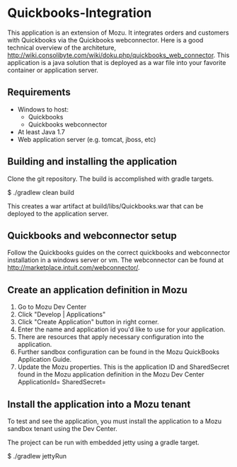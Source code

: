 Quickbooks-Integration
======================

This application is an extension of Mozu.  It integrates orders and customers with Quickbooks via the Quickbooks webconnector.  Here is a good technical overview of the architeture, http://wiki.consolibyte.com/wiki/doku.php/quickbooks_web_connector.  This application is a java solution that is deployed as a war file into your favorite container or application server.

## Requirements
* Windows to host:
  * Quickbooks
  * Quickbooks webconnector
* At least Java 1.7
* Web application server (e.g. tomcat, jboss, etc)

## Building and installing the application
Clone the git repository.
The build is accomplished with gradle targets.

$ ./gradlew clean build

This creates a war artifact at build/libs/Quickbooks.war that can be deployed to the application server.

## Quickbooks and webconnector setup
Follow the Quickbooks guides on the correct quickbooks and webconnector installation in a windows server or vm.
The webconnector can be found at http://marketplace.intuit.com/webconnector/.

## Create an application definition in Mozu
1. Go to Mozu Dev Center
2. Click "Develop | Applications"
3. Click "Create Application" button in right corner.
4. Enter the name and application id you'd like to use for your application.
5. There are resources that apply necessary configuration into the application.
6. Further sandbox configuration can be found in the Mozu QuickBooks Application Guide.
7. Update the Mozu properties. This is the application ID and SharedSecret found in the Mozu application definition in the Mozu Dev Center ApplicationId= SharedSecret=

## Install the application into a Mozu tenant
To test and see the application, you must install the application to a Mozu sandbox tenant using the Dev Center.

The project can be run with embedded jetty using a gradle target.

$ ./gradlew jettyRun

